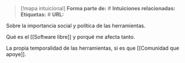 > [!mapa intuicional]
> **Forma parte de:** #
> **Intuiciones relacionadas:** 
> **Etiquetas:** #
> **URL:** 


Sobre la importancia social y política de las herramientas.

Qué es el [[Software libre]] y porqué me afecta tanto.

La propia temporalidad de las herramientas, si es que [[Comunidad que apoye]].